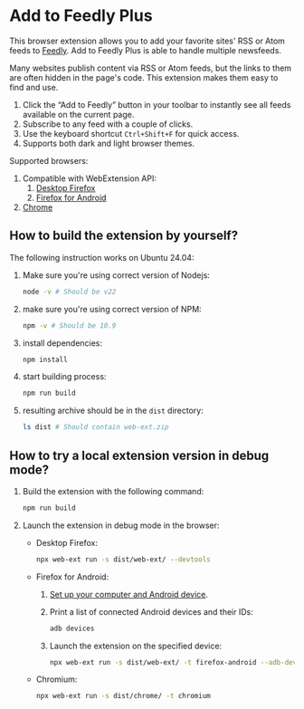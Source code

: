 # Add to Feedly Plus

This browser extension allows you to add your favorite sites' RSS or Atom feeds to [Feedly].
Add to Feedly Plus is able to handle multiple newsfeeds.

Many websites publish content via RSS or Atom feeds, but the links to them are often hidden in the page's code. This extension makes them easy to find and use.

1. Click the “Add to Feedly” button in your toolbar to instantly see all feeds available on the current page.
1. Subscribe to any feed with a couple of clicks.
1. Use the keyboard shortcut `Ctrl+Shift+F` for quick access.
1. Supports both dark and light browser themes.

Supported browsers:

1. Compatible with WebExtension API:
   1. [Desktop Firefox][Firefox Addons]
   1. [Firefox for Android][Firefox Addons]
1. [Chrome][Chrome Web Store]

## How to build the extension by yourself?

The following instruction works on Ubuntu 24.04:

1. Make sure you're using correct version of Nodejs:

   ```sh
   node -v # Should be v22
   ```

1. make sure you're using correct version of NPM:

   ```sh
   npm -v # Should be 10.9
   ```

1. install dependencies:

   ```sh
   npm install
   ```

1. start building process:

   ```sh
   npm run build
   ```

1. resulting archive should be in the `dist` directory:

   ```sh
   ls dist # Should contain web-ext.zip
   ```

## How to try a local extension version in debug mode?

1. Build the extension with the following command:

   ```sh
   npm run build
   ```

1. Launch the extension in debug mode in the browser:
   - Desktop Firefox:

     ```sh
     npx web-ext run -s dist/web-ext/ --devtools
     ```

   - Firefox for Android:
     1. [Set up your computer and Android device][Set up Android].

     1. Print a list of connected Android devices and their IDs:

        ```sh
        adb devices
        ```

     1. Launch the extension on the specified device:

        ```sh
        npx web-ext run -s dist/web-ext/ -t firefox-android --adb-device <DEVICE> --firefox-apk org.mozilla.fenix
        ```

   - Chromium:

     ```sh
     npx web-ext run -s dist/chrome/ -t chromium
     ```

[Feedly]: https://feedly.com/
[Firefox Addons]: https://addons.mozilla.org/en-US/firefox/addon/add-to-feedly-plus/
[Chrome Web Store]: https://chromewebstore.google.com/detail/add-to-feedly-plus/nobjghgocbddnomohngkgebablnfddko/
[Set up Android]: https://extensionworkshop.com/documentation/develop/developing-extensions-for-firefox-for-android/#set-up-your-computer-and-android-emulator-or-device
